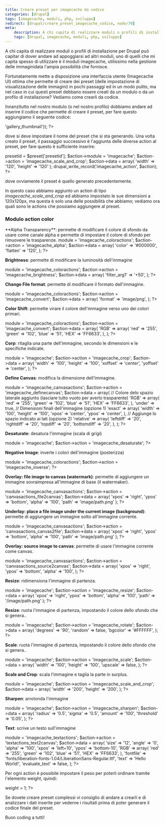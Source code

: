 ```yaml
---
title: Creare preset per imagecache da codice
categories: [drupal]
tags: [imagecache, moduli, php, sviluppo]
redirect: [drupal/creare_preset_imagecache_codice, node/70]
meta:
    description: A chi capita di realizzare moduli o profili di installazione per Drupal può capitar di dover andare ad appoggiarsi ad altri moduli, uno di quelli che mi capita spesso di utilizzare è il moduli imagecache, utilissimo nella gestione delle immaginidata l'ampia possibilità che fornisce.
    tags: [drupal, imagecache, moduli, php, sviluppo]
---
```

A chi capita di realizzare moduli o profili di installazione per Drupal può capitar di dover andare ad appoggiarsi ad altri moduli, uno di quelli che mi capita spesso di utilizzare è il moduli imagecache, utilissimo nella gestione delle immaginidata l'ampia possibilità che fornisce.

Fortunatamente mette a disposizione una interfaccia utente (Imagecache UI) ottima che permette di creare dei preset (delle impostazione di visualizzazione delle immagini) in pochi passaggi ed in un modo pulito, ma nel caso in cui questi preset debbano essere creati da un modulo o da un profilo di installazione? Vediamo come crearli da codice.
<!--break-->
Innanzitutto nel nostro modulo (o nel nostro profilo) dobbiamo andare ad inserire il codice che permette di creare il preset, per fare questo aggiungiamo il seguente codice:
<?php
$preset = imagecache_preset_save(array('presetname' => 'gallery_thumbnail'));
?>
dove si deve impostare il nome del preset che si sta generando. Una volta creato il preset, il passaggio successivo è l'aggiunta delle diverse action al preset, per fare questo è sufficiente inserire:
<?php
$action->presetid = $preset['presetid'];
$action->module = 'imagecache';
$action->action = 'imagecache_scale_and_crop';
$action->data = array( 'width' => '120', 'height' => '120' );
drupal_write_record('imagecache_action', $action);
?>
dove ovviamente il preset è quello generato precedentemente.

In questo caso abbiamo aggiunto un action di tipo _imagecache_scale_and_crop_ ed abbiamo impostato le sue dimensioni a 120x120px, ma questa è solo una delle possibilità che abbiamo; vediamo ora quali sono le actions che possiamo aggiungere al preset.

<h3>Modulo action color</h3>
**Alpha Transparency**: permette di modificare il colore di sfondo da usare come canale alpha e permette di impostare il colore di sfondo per rimuovere le trasparenze.
<?php
$action->module = 'imagecache_coloractions';
$action->action = 'imagecache_alpha';
$action->data = array(
  'color' => '#000000',
  'flatten' => '120',
);
?>

**Brightness**: permette di modificare la luminosità dell'immagine
<?php
$action->module = 'imagecache_coloractions';
$action->action = 'imagecache_brightness';
$action->data = array(
  'filter_arg1' => '+50',
);
?>

**Change File format**: permette di modificare il formato dell'immagine.
<?php
$action->module = 'imagecache_coloractions';
$action->action = 'imagecache_convert';
$action->data = array(
  'format' => 'image/png',
);
?>

**Color Shift**: permette virare il colore dell'immagine verso uno dei colori primari.
<?php
$action->module = 'imagecache_coloractions';
$action->action = 'imagecache_convert';
$action->data = array(
  'RGB' => array(
    'red' => '255',
    'green' => '102',
    'blue' => '51',
    'HEX' => 'FF6633',
  ),
);
?>

**Corp**: ritaglia una parte dell'immagine, secondo le dimensioni e le specifiche indicate.
<?php
$action->module = 'imagecache';
$action->action = 'imagecache_crop';
$action->data = array(
  'width' =>  '100',
  'height' => '100',
  'xoffset' => 'center',
  'yoffset' => 'center',
);
?>

**Define Canvas**: modifica la dimensione dell'immagine.
<?php
$action->module = 'imagecache_canvasactions';
$action->action = 'imagecache_definecanvas';
$action->data = array(
  // Colore delo spazio laterale aggiunto (lasciare tutto vuoto per averlo trasparente)
  'RGB' => array(
    'red' => '255',
    'green' => '102',
    'blue' => '51',
    'HEX' => 'FF6633',
  ),
  'under' => true,
  // Dimensioni finali dell'immagine (opzione 1)
  'exact' => array(
    'width' => '100',
    'height' => '100',
    'xpos' => 'center',
    'ypos' => 'center',
  ),
  // Aggiunge lo spazio indicato ai lati (opzione 2)
  'relative' => array(
    'leftdiff' => '20',
    'rightdiff' => '20',
    'topdiff' => '20',
    'bottomdiff' => '20',
  ),
);
?>

**Desaturate**: desatura l'immagine (scala di grigi)
<?php
$action->module = 'imagecache';
$action->action = 'imagecache_desaturate';
?>

**Negative Image**: inverte i colori dell'immagine (posterizza)
<?php
$action->module = 'imagecache_coloractions';
$action->action = 'imagecache_inverse';
?>

**Overlay: file image to canvas (watermark)**: permette di aggiungere un immagine sovraimpresa all'immagine di base (il watermaker).
<?php
$action->module = 'imagecache_canvasactions';
$action->action = 'canvasactions_file2canvas';
$action->data = array(
  'xpos' => 'right',
  'ypos' => 'bottom',
  'alpha' => '100',
  'path' => 'image/path.png'
);
?>

**Underlay: place a file image under the current image (background)**: permette di aggiungere un immagine sotto all'immagine corrente.
<?php
$action->module = 'imagecache_canvasactions';
$action->action = 'canvasactions_canvas2file';
$action->data = array(
  'xpos' => 'right',
  'ypos' => 'bottom',
  'alpha' => '100',
  'path' => 'image/path.png'
);
?>

**Overlay: source image to canvas**: permette di usare l'immagine corrente come canvas.
<?php
$action->module = 'imagecache_canvasactions';
$action->action = 'canvasactions_source2canvas';
$action->data = array(
  'xpos' => 'right',
  'ypos' => 'bottom',
  'alpha' => '100',
);
?>

**Resize**: ridimensiona l'immagine di partenza.
<?php
$action->module = 'imagecache';
$action->action = 'imagecache_resize';
$action->data = array(
  'xpos' => 'right',
  'ypos' => 'bottom',
  'alpha' => '100',
  'path' => '/image/path.png'
);
?>

**Resize**: ruota l'immagine di partenza, impostando il colore dello sfondo che si genera..
<?php
$action->module = 'imagecache';
$action->action = 'imagecache_rotate';
$action->data = array(
  'degrees' => '90',
  'random' => false,
  'bgcolor' => '#FFFFFF',
);
?>

**Scale**: ruota l'immagine di partenza, impostando il colore dello sfondo che si genera..
<?php
$action->module = 'imagecache';
$action->action = 'imagecache_scale';
$action->data = array(
  'width' => '100',
  'height' => '100',
  'upscale' => false,
);
?>

**Scale and Crop**: scala l'immagine e taglia la parte in surplus.
<?php
$action->module = 'imagecache';
$action->action = 'imagecache_scale_and_crop';
$action->data = array(
  'width' => '200',
  'height' => '200',
);
?>

**Sharpen**: arrotonda l'immagine
<?php
$action->module = 'imagecache';
$action->action = 'imagecache_sharpen';
$action->data = array(
  'radius' => '0.5',
  'sigma' => '0.5',
  'amount' => '100',
  'threshold' => '0.05',
);
?>

**Text**: scrive un testo sull'immagine
<?php
$action->module = 'imagecache_textactions';
$action->action = 'textactions_text2canvas';
$action->data = array(
  'size' => '12',
  'angle' => '0',
  'alpha' => '100',
  'xpos' => 'left+10',
  'ypos' => 'bottom-10',
  'RGB' => array(
    'red' => '255',
    'green' => '102',
    'blue' => '51',
    'HEX' => 'FF6633',
  ),
  'fontfile' => 'fonts/liberation-fonts-1.04/LiberationSans-Regular.ttf',
  'text' => 'Hello World!',
  'evaluate_text' => false,
);
?>

Per ogni action è possibile impostare il peso per poterli ordinare tramite l'elemento weight, quindi:
<?php
$action->weight = 1;
?>

Se dovete creare preset complessi vi consiglio di andare a crearli e di analizzare i dati inserite per vederne i risultati prima di poter generare il codice finale del preset.

Buon coding a tutti!
